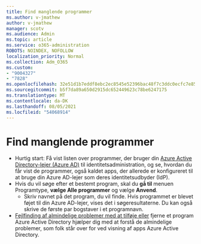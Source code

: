 ```yaml
---
title: Find manglende programmer
ms.author: v-jmathew
author: v-jmathew
manager: scotv
ms.audience: Admin
ms.topic: article
ms.service: o365-administration
ROBOTS: NOINDEX, NOFOLLOW
localization_priority: Normal
ms.collection: Adm_O365
ms.custom:
- "9004327"
- "7828"
ms.openlocfilehash: 32e51d1b7eddf8ebc2ec8545e52396bac48f7c3ddc0ecfc7e85aea50ed5c452a
ms.sourcegitcommit: b5f7da89a650d2915dc652449623c78be6247175
ms.translationtype: MT
ms.contentlocale: da-DK
ms.lasthandoff: 08/05/2021
ms.locfileid: "54068914"
---
```

# <a name="find-missing-applications"></a>Find manglende programmer

- Hurtig start: Få vist listen over programmer, der bruger din [Azure Active Directory-lejer (Azure AD)](https://docs.microsoft.com/azure/active-directory/manage-apps/view-applications-portal) til identitetsadministration, og se, hvordan du får vist de programmer, også kaldet apps, der allerede er konfigureret til at bruge din Azure AD-lejer som deres identitetsudbyder (IdP).
- Hvis du vil søge efter et bestemt program, skal du **gå til** menuen Programtype, **vælge Alle programmer** og vælge **Anvend**.
  - Skriv navnet på det program, du vil finde. Hvis programmet er blevet føjet til din Azure AD-lejer, vises det i søgeresultaterne. Du kan også skrive de første par bogstaver i et programnavn.
- [Fejlfinding af almindelige problemer med at tilføje eller](https://docs.microsoft.com/azure/active-directory/manage-apps/troubleshoot-adding-apps) fjerne et program Azure Active Directory hjælper dig med at forstå de almindelige problemer, som folk står over for ved visning af apps Azure Active Directory.

